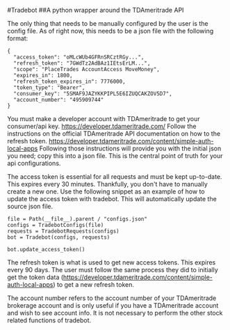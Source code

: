 #Tradebot
##A python wrapper around the TDAmeritrade API

The only thing that needs to be manually configured by the user is the config file.
As of right now, this needs to be a json file with the following format:

```
{
  "access_token": "oMLcWUb4GFRnSRCztRGy...",
  "refresh_token": "7GWdTz2AdBAz1IEtsErLM...",
  "scope": "PlaceTrades AccountAccess MoveMoney",
  "expires_in": 1800,
  "refresh_token_expires_in": 7776000,
  "token_type": "Bearer",
  "consumer_key": "5SMAF9JAZYKKPIPL5E6IZUQCAKZOV5D7",
  "account_number": "495909744"
}
```

You must make a developer account with TDAmeritrade to get your consumer/api key. https://developer.tdameritrade.com/
Follow the instructions on the official TDAmeritrade API documentation on how to the refresh token. https://developer.tdameritrade.com/content/simple-auth-local-apps
Following those instructions will provide you with the initial json you need; copy this into a json file. This is the central point of truth for your api configurations. 

The access token is essential for all requests and must be kept up-to-date. This expires every 30 minutes. Thankfully, you don't have to manually create a new one. Use the following snippet as an example of how to update the access token with tradebot. This will automatically update the source json file.

```
file = Path(__file__).parent / "configs.json"
configs = TradebotConfigs(file)
requests = TradebotRequests(configs)
bot = Tradebot(configs, requests)

bot.update_access_token()
```

The refresh token is what is used to get new access tokens. This expires every 90 days. The user must follow the same process they did to initially get the token data (https://developer.tdameritrade.com/content/simple-auth-local-apps) to get a new refresh token.

The account number refers to the account number of your TDAmeritrade brokerage account and is only useful if you have a TDAmeritrade account and wish to see account info. It is not necessary to perform the other stock related functions of tradebot.